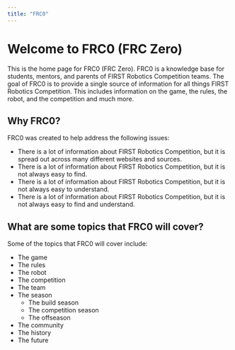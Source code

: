 ```yaml
---
title: "FRC0"
---
```


# Welcome to FRC0 (FRC Zero)

This is the home page for FRC0 (FRC Zero).  FRC0 is a knowledge base for students, mentors, and parents of FIRST Robotics Competition teams.  The goal of FRC0 is to provide a single source of information for all things FIRST Robotics Competition.  This includes information on the game, the rules, the robot, and the competition and much more.

## Why FRC0?
FRC0 was created to help address the following issues:

-  There is a lot of information about FIRST Robotics Competition, but it is spread out across many different websites and sources.
-  There is a lot of information about FIRST Robotics Competition, but it is not always easy to find.
-  There is a lot of information about FIRST Robotics Competition, but it is not always easy to understand.
-  There is a lot of information about FIRST Robotics Competition, but it is not always easy to find and understand.

## What are some topics that FRC0 will cover?
Some of the topics that FRC0 will cover include:

-  The game
-  The rules
-  The robot
-  The competition
-  The team
-  The season
    - The build season
    - The competition season
    -  The offseason
-  The community
-  The history
-  The future